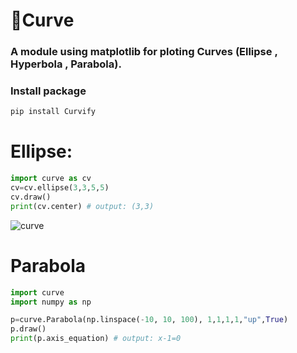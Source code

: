 # 📐Curve
### A  module using matplotlib for ploting Curves (Ellipse , Hyperbola , Parabola).

### Install package
```py
pip install Curvify
```
# Ellipse:
```py
import curve as cv
cv=cv.ellipse(3,3,5,5)
cv.draw()
print(cv.center) # output: (3,3)
```
![curve](https://github.com/Cjenf/Curvify/assets/105590093/34b05313-e4d9-456b-a270-77fe1681902c)
# Parabola
```py
import curve
import numpy as np

p=curve.Parabola(np.linspace(-10, 10, 100), 1,1,1,1,"up",True)
p.draw()
print(p.axis_equation) # output: x-1=0
```
